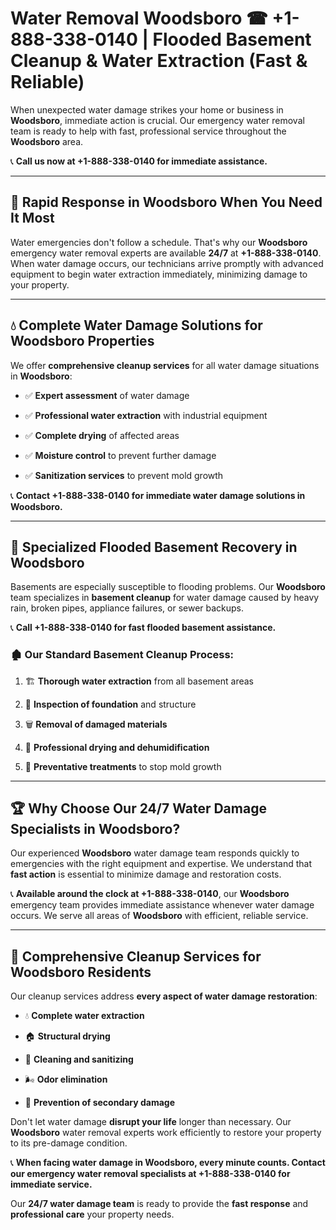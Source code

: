 # Water Removal Woodsboro ☎ +1-888-338-0140 | Flooded Basement Cleanup & Water Extraction (Fast & Reliable)

When unexpected water damage strikes your home or business in **Woodsboro**, immediate action is crucial. Our emergency water removal team is ready to help with fast, professional service throughout the **Woodsboro** area. 

📞 **Call us now at +1-888-338-0140 for immediate assistance.**
---
## 🚀 Rapid Response in Woodsboro When You Need It Most
Water emergencies don't follow a schedule. That's why our **Woodsboro** emergency water removal experts are available **24/7** at **+1-888-338-0140**. When water damage occurs, our technicians arrive promptly with advanced equipment to begin water extraction immediately, minimizing damage to your property.
---
## 💧 Complete Water Damage Solutions for Woodsboro Properties
We offer **comprehensive cleanup services** for all water damage situations in **Woodsboro**:
- ✅ **Expert assessment** of water damage  
- ✅ **Professional water extraction** with industrial equipment  
- ✅ **Complete drying** of affected areas  
- ✅ **Moisture control** to prevent further damage  
- ✅ **Sanitization services** to prevent mold growth  
📞 **Contact +1-888-338-0140 for immediate water damage solutions in Woodsboro.**
---
## 🌊 Specialized Flooded Basement Recovery in Woodsboro
Basements are especially susceptible to flooding problems. Our **Woodsboro** team specializes in **basement cleanup** for water damage caused by heavy rain, broken pipes, appliance failures, or sewer backups. 
📞 **Call +1-888-338-0140 for fast flooded basement assistance.**
### 🏚️ Our Standard Basement Cleanup Process:
1. 🏗️ **Thorough water extraction** from all basement areas  
2. 🔎 **Inspection of foundation** and structure  
3. 🗑️ **Removal of damaged materials**  
4. 💨 **Professional drying and dehumidification**  
5. 🚫 **Preventative treatments** to stop mold growth  
---
## 🏆 Why Choose Our 24/7 Water Damage Specialists in Woodsboro?
Our experienced **Woodsboro** water damage team responds quickly to emergencies with the right equipment and expertise. We understand that **fast action** is essential to minimize damage and restoration costs.
📞 **Available around the clock at +1-888-338-0140**, our **Woodsboro** emergency team provides immediate assistance whenever water damage occurs. We serve all areas of **Woodsboro** with efficient, reliable service.
---
## 🧹 Comprehensive Cleanup Services for Woodsboro Residents
Our cleanup services address **every aspect of water damage restoration**:
- 💧 **Complete water extraction**  
- 🏠 **Structural drying**  
- 🧼 **Cleaning and sanitizing**  
- 🌬️ **Odor elimination**  
- 🚫 **Prevention of secondary damage**  
Don't let water damage **disrupt your life** longer than necessary. Our **Woodsboro** water removal experts work efficiently to restore your property to its pre-damage condition.
📞 **When facing water damage in Woodsboro, every minute counts. Contact our emergency water removal specialists at +1-888-338-0140 for immediate service.**
Our **24/7 water damage team** is ready to provide the **fast response** and **professional care** your property needs.
